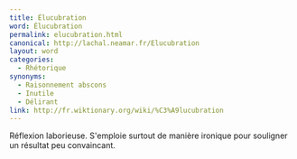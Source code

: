 ```yaml
---
title: Élucubration
word: Élucubration
permalink: elucubration.html
canonical: http://lachal.neamar.fr/Elucubration
layout: word
categories:
  - Rhétorique
synonyms:
  - Raisonnement abscons
  - Inutile
  - Délirant
link: http://fr.wiktionary.org/wiki/%C3%A9lucubration
---
```


Réflexion laborieuse. S'emploie surtout de manière ironique pour souligner un résultat peu convaincant. 

